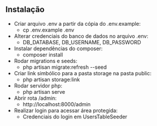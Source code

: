 ## Instalação
  - Criar arquivo .env a partir da cópia do .env.example:
    - cp .env.example .env
  - Alterar credenciais do banco de dados no arquivo .env:
    - DB_DATABASE, DB_USERNAME, DB_PASSWORD
  - Instalar dependências do composer:
    - composer install
  - Rodar migrations e seeds:
    - php artisan migrate:refresh --seed
  - Criar link simbólico para a pasta storage na pasta public:
    - php artisan storage:link
  - Rodar servidor php:
    - php artisan serve
  - Abrir rota /admin:
    - http://localhost:8000/admin
  - Realizar login para acessar área protegida:
    - Credenciais do login em UsersTableSeeder  
    


